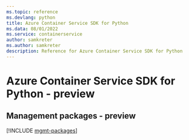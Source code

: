 ```yaml
---
ms.topic: reference
ms.devlang: python
title: Azure Container Service SDK for Python
ms.data: 08/01/2022
ms.service: containerservice
author: samkreter
ms.author: samkreter
description: Reference for Azure Container Service SDK for Python
---
```

# Azure Container Service SDK for Python - preview

## Management packages - preview
[!INCLUDE [mgmt-packages](container-service-mgmt-index.md)]
